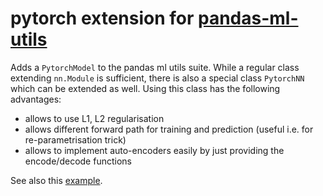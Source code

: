 # pytorch extension for [pandas-ml-utils][ghl1]

Adds a `PytorchModel` to the pandas ml utils suite. While a regular class extending `nn.Module` is sufficient,
there is also a special class `PytorchNN` which can be extended as well. Using this class has the following 
advantages:

 * allows to use L1, L2 regularisation 
 * allows different forward path for training and prediction (useful i.e. for re-parametrisation trick)
 * allows to implement auto-encoders easily by just providing the encode/decode functions

See also this [example][ghl2].

[ghl1]: ../pandas-ml-utils
[ghl2]: ./examples/regression_with_regularization.ipynb


